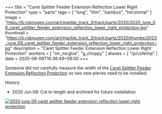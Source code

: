 +++
title = "Caret Splitter Feeder Extension Reflection Lower Right Protection"
type = "parts"
tags = [ "long", "thin", "bamboo", "horizontal" ]
image = "https://b.robnugen.com/art/marble_track_3/track/parts/2020/2020_june_09_caret_splitter_feeder_extension_reflection_lower_right_protection.jpg"
thumbnail = "https://b.robnugen.com/art/marble_track_3/track/parts/2020/thumbs/2020_june_09_caret_splitter_feeder_extension_reflection_lower_right_protection.jpg"
description = "Caret Splitter Feeder Extension Reflection Lower Right Protection"
workers = [
    "mr_mcglue",
    "g_choppy"
]
aliases = [
    "/p/csferlrp"
]
date = 2020-06-09T16:38:49+09:00
+++

Someone did not carefully measure the width of the [Caret Splitter Feeder Extension Reflection Protection](/parts/caret-splitter-feeder-extension-reflection-protection/) so two new
pieces need to be installed.

History:

* 2020 Jun 09: Cut to length and archived for future installation.

[![2020 june 09 caret splitter feeder extension reflection lower right protection](//b.robnugen.com/art/marble_track_3/track/parts/2020/thumbs/2020_june_09_caret_splitter_feeder_extension_reflection_lower_right_protection.jpg)](//b.robnugen.com/art/marble_track_3/track/parts/2020/2020_june_09_caret_splitter_feeder_extension_reflection_lower_right_protection.jpg)
